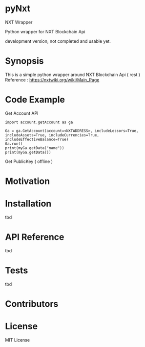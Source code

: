 # pyNxt
NXT Wrapper

Python wrapper for NXT Blockchain Api 

development version, not completed and usable yet.

# Synopsis
This is a simple python wrapper around NXT Blockchain Api ( rest )  
Reference : https://nxtwiki.org/wiki/Main_Page

# Code Example

Get Account API

    import account.getAccount as ga

    Ga = ga.GetAccount(account=<NXTADDRESS>, includeLessors=True, includeAssets=True, includeCurrencies=True, includeEffectiveBalance=True)
    Ga.run()
    print(myGa.getData("name"))
    print(myGa.getData())

Get PublicKey ( offline )


# Motivation


# Installation
tbd

# API Reference
tbd

# Tests
tbd

# Contributors


# License
MIT License
  